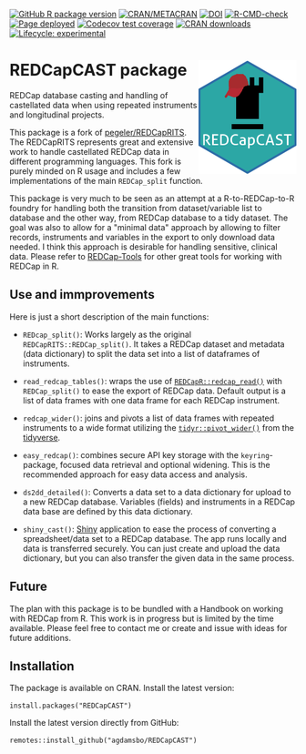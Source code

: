 <!-- badges: start -->
[![GitHub R package version](https://img.shields.io/github/r-package/v/agdamsbo/REDCapCAST)](https://github.com/agdamsbo/REDCapCAST)
[![CRAN/METACRAN](https://img.shields.io/cran/v/REDCapCAST)](https://CRAN.R-project.org/package=REDCapCAST)
[![DOI](https://zenodo.org/badge/DOI/10.5281/zenodo.8013984.svg)](https://doi.org/10.5281/zenodo.8013984)
[![R-CMD-check](https://github.com/agdamsbo/REDCapCAST/actions/workflows/R-CMD-check.yaml/badge.svg)](https://github.com/agdamsbo/REDCapCAST/actions/workflows/R-CMD-check.yaml)
[![Page deployed](https://github.com/agdamsbo/REDCapCAST/actions/workflows/pages/pages-build-deployment/badge.svg)](https://github.com/agdamsbo/REDCapCAST/actions/workflows/pages/pages-build-deployment)
[![Codecov test coverage](https://codecov.io/gh/agdamsbo/REDCapCAST/branch/master/graph/badge.svg)](https://app.codecov.io/gh/agdamsbo/REDCapCAST?branch=master)
[![CRAN downloads](https://cranlogs.r-pkg.org/badges/grand-total/REDCapCAST)](https://cran.r-project.org/package=REDCapCAST)
[![Lifecycle:
experimental](https://img.shields.io/badge/lifecycle-experimental-orange.svg)](https://lifecycle.r-lib.org/articles/stages.html)
<!-- badges: end -->

# REDCapCAST package <img src="man/figures/logo.png" align="right" />

REDCap database casting and handling of castellated data when using repeated instruments and longitudinal projects.

This package is a fork of [pegeler/REDCapRITS](https://github.com/pegeler/REDCapRITS). The REDCapRITS represents great and extensive work to handle castellated REDCap data in different programming languages. This fork is purely minded on R usage and includes a few implementations of the main `REDCap_split` function.

This package is very much to be seen as an attempt at a R-to-REDCap-to-R foundry for handling both the transition from dataset/variable list to database and the other way, from REDCap database to a tidy dataset. The goal was also to allow for a "minimal data" approach by allowing to filter records, instruments and variables in the export to only download data needed. I think this approach is desirable for handling sensitive, clinical data. Please refer to [REDCap-Tools](https://redcap-tools.github.io/) for other great tools for working with REDCap in R.

## Use and immprovements

Here is just a short description of the main functions:

* `REDcap_split()`: Works largely as the original `REDCapRITS::REDCap_split()`. It takes a REDCap dataset and metadata (data dictionary) to split the data set into a list of dataframes of instruments.

* `read_redcap_tables()`: wraps the use of [`REDCapR::redcap_read()`](https://github.com/OuhscBbmc/REDCapR) with `REDCap_split()` to ease the export of REDCap data. Default output is a list of data frames with one data frame for each REDCap instrument.

* `redcap_wider()`: joins and pivots a list of data frames with repeated instruments to a wide format utilizing the [`tidyr::pivot_wider()`](https://tidyr.tidyverse.org/reference/pivot_wider.html) from the [tidyverse](https://www.tidyverse.org/).

* `easy_redcap()`: combines secure API key storage with the `keyring`-package, focused data retrieval and optional widening. This is the recommended approach for easy data access and analysis.

* `ds2dd_detailed()`: Converts a data set to a data dictionary for upload to a new REDCap database. Variables (fields) and instruments in a REDCap data base are defined by this data dictionary.

* `shiny_cast()`: [Shiny](https://www.rstudio.com/products/shiny/) application to ease the process of converting a spreadsheet/data set to a REDCap database. The app runs locally and data is transferred securely. You can just create and upload the data dictionary, but you can also transfer the given data in the same process. 

## Future

The plan with this package is to be bundled with a Handbook on working with REDCap from R. This work is in progress but is limited by the time available. Please feel free to contact me or create and issue with ideas for future additions.

## Installation

The package is available on CRAN. Install the latest version:

```
install.packages("REDCapCAST")
```

Install the latest version directly from GitHub:

```
remotes::install_github("agdamsbo/REDCapCAST")
```

